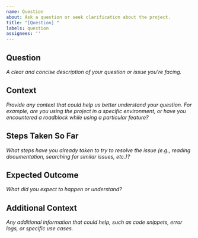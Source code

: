 ```yaml
---
name: Question
about: Ask a question or seek clarification about the project.
title: "[Question] "
labels: question
assignees: ''
---
```


## Question
_A clear and concise description of your question or issue you're facing._

## Context
_Provide any context that could help us better understand your question. For example, are you using the project in a specific environment, or have you encountered a roadblock while using a particular feature?_

## Steps Taken So Far
_What steps have you already taken to try to resolve the issue (e.g., reading documentation, searching for similar issues, etc.)?_

## Expected Outcome
_What did you expect to happen or understand?_

## Additional Context
_Any additional information that could help, such as code snippets, error logs, or specific use cases._

